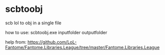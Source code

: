 # scbtoobj
scb lol to obj in a single file

how to use: scbtoobj.exe inputfolder outputfolder

help from: https://github.com/LoL-Fantome/Fantome.Libraries.League/tree/master/Fantome.Libraries.League

